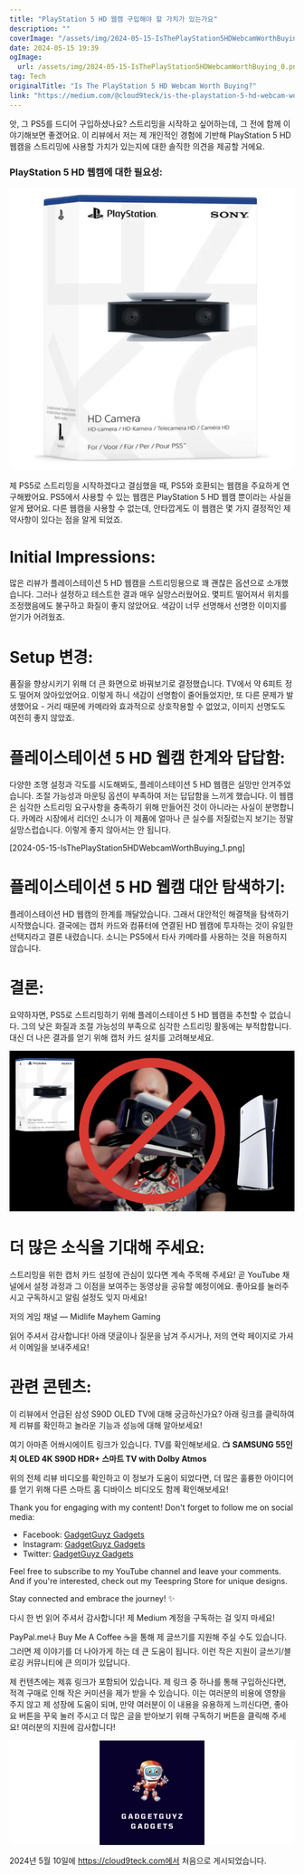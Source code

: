 ```yaml
---
title: "PlayStation 5 HD 웹캠 구입해야 할 가치가 있는가요"
description: ""
coverImage: "/assets/img/2024-05-15-IsThePlayStation5HDWebcamWorthBuying_0.png"
date: 2024-05-15 19:39
ogImage: 
  url: /assets/img/2024-05-15-IsThePlayStation5HDWebcamWorthBuying_0.png
tag: Tech
originalTitle: "Is The PlayStation 5 HD Webcam Worth Buying?"
link: "https://medium.com/@cloud9teck/is-the-playstation-5-hd-webcam-worth-buying-dcdd448a0375"
---
```



앗, 그 PS5를 드디어 구입하셨나요? 스트리밍을 시작하고 싶어하는데, 그 전에 함께 이야기해보면 좋겠어요. 이 리뷰에서 저는 제 개인적인 경험에 기반해 PlayStation 5 HD 웹캠을 스트리밍에 사용할 가치가 있는지에 대한 솔직한 의견을 제공할 거에요.

### PlayStation 5 HD 웹캠에 대한 필요성:

![PlayStation 5 HD Webcam](/assets/img/2024-05-15-IsThePlayStation5HDWebcamWorthBuying_0.png)

제 PS5로 스트리밍을 시작하겠다고 결심했을 때, PS5와 호환되는 웹캠을 주요하게 연구해봤어요. PS5에서 사용할 수 있는 웹캠은 PlayStation 5 HD 웹캠 뿐이라는 사실을 알게 됐어요. 다른 웹캠을 사용할 수 없는데, 안타깝게도 이 웹캠은 몇 가지 결정적인 제약사항이 있다는 점을 알게 되었죠.



# Initial Impressions:

많은 리뷰가 플레이스테이션 5 HD 웹캠을 스트리밍용으로 꽤 괜찮은 옵션으로 소개했습니다. 그러나 설정하고 테스트한 결과 매우 실망스러웠어요. 몇피트 떨어져서 위치를 조정했음에도 불구하고 화질이 좋지 않았어요. 색감이 너무 선명해서 선명한 이미지를 얻기가 어려웠죠.

# Setup 변경:

품질을 향상시키기 위해 더 큰 화면으로 바꿔보기로 결정했습니다. TV에서 약 6피트 정도 떨어져 앉아있었어요. 이렇게 하니 색감이 선명함이 줄어들었지만, 또 다른 문제가 발생했어요 - 거리 때문에 카메라와 효과적으로 상호작용할 수 없었고, 이미지 선명도도 여전히 좋지 않았죠.



# 플레이스테이션 5 HD 웹캠 한계와 답답함:

다양한 조명 설정과 각도를 시도해봐도, 플레이스테이션 5 HD 웹캠은 실망만 안겨주었습니다. 조절 가능성과 마운팅 옵션이 부족하여 저는 답답함을 느끼게 했습니다. 이 웹캠은 심각한 스트리밍 요구사항을 충족하기 위해 만들어진 것이 아니라는 사실이 분명합니다. 카메라 시장에서 리더인 소니가 이 제품에 얼마나 큰 실수를 저질렀는지 보기는 정말 실망스럽습니다. 이렇게 좋지 않아서는 안 됩니다.

[2024-05-15-IsThePlayStation5HDWebcamWorthBuying_1.png]

# 플레이스테이션 5 HD 웹캠 대안 탐색하기:



플레이스테이션 HD 웹캠의 한계를 깨달았습니다. 그래서 대안적인 해결책을 탐색하기 시작했습니다. 결국에는 캡처 카드와 컴퓨터에 연결된 HD 웹캠에 투자하는 것이 유일한 선택지라고 결론 내렸습니다. 소니는 PS5에서 타사 카메라를 사용하는 것을 허용하지 않습니다.

# 결론:

요약하자면, PS5로 스트리밍하기 위해 플레이스테이션 5 HD 웹캠을 추천할 수 없습니다. 그의 낮은 화질과 조절 가능성의 부족으로 심각한 스트리밍 활동에는 부적합합니다. 대신 더 나은 결과를 얻기 위해 캡처 카드 설치를 고려해보세요.

![이미지](/assets/img/2024-05-15-IsThePlayStation5HDWebcamWorthBuying_2.png)



# 더 많은 소식을 기대해 주세요:

스트리밍을 위한 캡처 카드 설정에 관심이 있다면 계속 주목해 주세요! 곧 YouTube 채널에서 설정 과정과 그 이점을 보여주는 동영상을 공유할 예정이에요. 좋아요를 눌러주시고 구독하시고 알림 설정도 잊지 마세요!

저의 게임 채널 — Midlife Mayhem Gaming

읽어 주셔서 감사합니다! 아래 댓글이나 질문을 남겨 주시거나, 저의 연락 페이지로 가셔서 이메일을 보내주세요!



# 관련 콘텐츠:

이 리뷰에서 언급된 삼성 S90D OLED TV에 대해 궁금하신가요? 아래 링크를 클릭하여 제 리뷰를 확인하고 놀라운 기능과 성능에 대해 알아보세요!

여기 아마존 어쏴시에이트 링크가 있습니다. TV를 확인해보세요.
📺 **SAMSUNG 55인치 OLED 4K S90D HDR+ 스마트 TV with Dolby Atmos**

위의 전체 리뷰 비디오를 확인하고 이 정보가 도움이 되었다면, 더 많은 훌륭한 아이디어를 얻기 위해 다른 스마트 홈 디바이스 비디오도 함께 확인해보세요!



Thank you for engaging with my content! Don't forget to follow me on social media:

- Facebook: [GadgetGuyz Gadgets](https://www.facebook.com/gadgetguyzgadgets)
- Instagram: [GadgetGuyz Gadgets](https://www.instagram.com/gadgetguyzgadgets/)
- Twitter: [GadgetGuyz Gadgets](https://twitter.com/gadgetguyzgdgts)

Feel free to subscribe to my YouTube channel and leave your comments. And if you're interested, check out my Teespring Store for unique designs.

Stay connected and embrace the journey! ✨



다시 한 번 읽어 주셔서 감사합니다! 제 Medium 계정을 구독하는 걸 잊지 마세요! 

PayPal.me나 Buy Me A Coffee ☕을 통해 제 글쓰기를 지원해 주실 수도 있습니다. 그러면 제 이야기를 더 나아가게 하는 데 큰 도움이 됩니다. 이런 작은 지원이 글쓰기/블로깅 커뮤니티에 큰 의미가 있답니다.

제 컨텐츠에는 제휴 링크가 포함되어 있습니다. 제 링크 중 하나를 통해 구입하신다면, 적격 구매로 인해 작은 커미션을 제가 받을 수 있습니다. 이는 여러분의 비용에 영향을 주지 않고 제 성장에 도움이 되며, 만약 여러분이 이 내용을 유용하게 느끼신다면, 좋아요 버튼을 꾸욱 눌러 주시고 더 많은 글을 받아보기 위해 구독하기 버튼을 클릭해 주세요! 여러분의 지원에 감사합니다! 

![이미지 설명](/assets/img/2024-05-15-IsThePlayStation5HDWebcamWorthBuying_3.png)



2024년 5월 10일에 https://cloud9teck.com에서 처음으로 게시되었습니다.